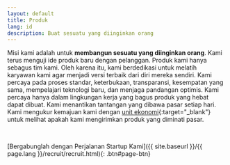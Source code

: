 ```yaml
---
layout: default
title: Produk
lang: id
description: Buat sesuatu yang diinginkan orang
---
```




Misi kami adalah untuk **membangun sesuatu yang diinginkan orang**. Kami terus menguji ide produk baru dengan pelanggan. Produk kami hanya sebagus tim kami. Oleh karena itu, kami berdedikasi untuk melatih karyawan kami agar menjadi versi terbaik dari diri mereka sendiri. Kami percaya pada proses standar, keterbukaan, transparansi, kesempatan yang sama, mempelajari teknologi baru, dan menjaga pandangan optimis. Kami percaya hanya dalam lingkungan kerja yang bagus produk yang hebat dapat dibuat. Kami menantikan tantangan yang dibawa pasar setiap hari. Kami mengukur kemajuan kami dengan [unit ekonomi](https://gust.com/launch/blog/unit-economics){:target="\_blank"}
 untuk melihat apakah kami mengirimkan produk yang diminati pasar.

<br>

[Bergabunglah dengan Perjalanan Startup Kami]({{ site.baseurl }}/{{ page.lang }}/recruit/recruit.html){: .btn#page-btn}

<br>